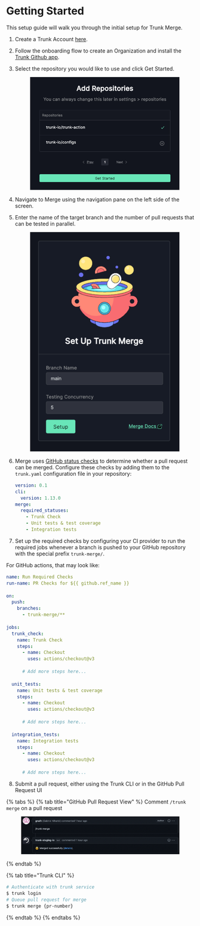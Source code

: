 # Getting Started

This setup guide will walk you through the initial setup for Trunk Merge.

1. Create a Trunk Account [here](https://app.trunk.io/signup).
2. Follow the onboarding flow to create an Organization and install the [Trunk Github app](https://github.com/apps/trunk-io).
3.  Select the repository you would like to use and click Get Started.


    <figure><img src="../.gitbook/assets/image (4).png" alt=""><figcaption></figcaption></figure>
4. Navigate to Merge using the navigation pane on the left side of the screen.
5.  Enter the name of the target branch and the number of pull requests that can be tested in parallel.

    <figure><img src="../.gitbook/assets/image (5).png" alt=""><figcaption></figcaption></figure>


6.  Merge uses [GitHub status checks](https://docs.github.com/en/pull-requests/collaborating-with-pull-requests/collaborating-on-repositories-with-code-quality-features/about-status-checks) to determine whether a pull request can be merged. Configure these checks by adding them to the `trunk.yaml` configuration file in your repository:


    ```yaml
    version: 0.1
    cli:
      version: 1.13.0
    merge:
      required_statuses:
        - Trunk Check
        - Unit tests & test coverage
        - Integration tests
    ```


7. Set up the required checks by configuring your CI provider to run the required jobs whenever a branch is pushed to your GitHub repository with the special prefix `trunk-merge/`.

For GitHub actions, that may look like:
```yaml
name: Run Required Checks
run-name: PR Checks for ${{ github.ref_name }}

on:
  push:
    branches:
      - trunk-merge/**

jobs:
  trunk_check:
    name: Trunk Check
    steps:
      - name: Checkout
        uses: actions/checkout@v3

      # Add more steps here...

  unit_tests:
    name: Unit tests & test coverage
    steps:
      - name: Checkout
        uses: actions/checkout@v3

      # Add more steps here...

  integration_tests:
    name: Integration tests
    steps:
      - name: Checkout
        uses: actions/checkout@v3

      # Add more steps here...
```
8. Submit a pull request, either using the Trunk CLI or in the GitHub Pull Request UI


{% tabs %}
{% tab title="GitHub Pull Request View" %}
Comment `/trunk merge` on a pull request

<figure><img src="../.gitbook/assets/image (7).png" alt=""><figcaption></figcaption></figure>
{% endtab %}

{% tab title="Trunk CLI" %}
```bash
# Authenticate with trunk service
$ trunk login
# Queue pull request for merge
$ trunk merge {pr-number}
```
{% endtab %}
{% endtabs %}
